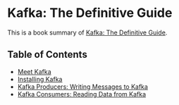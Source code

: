 # Kafka: The Definitive Guide

This is a book summary of [Kafka: The Definitive Guide](https://www.confluent.io/resources/kafka-the-definitive-guide/).

## Table of Contents 

- [Meet Kafka](./meet-kafka/meet-kafka.md)
- [Installing Kafka](./installing-kafka/installing-kafka.md)
- [Kafka Producers: Writing Messages to Kafka](./writing-messages/writing-messages.md)
- [Kafka Consumers: Reading Data from Kafka](./reading-data/reading-data.md)
